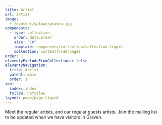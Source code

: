 ```yaml
---
title: Artist
url: artist
image:
  - /content/upload/graven.jpg
components:
  - type: collection
    order: data.order
    size: "10"
    template: components/collection/collection.liquid
    collection: contentfolderpages
order: 1
eleventyExcludeFromCollections: false
eleventyNavigation:
  title: Artist
  parent: main
  order: 1
seo:
  index: index
  follow: nofollow
layout: page/page.liquid
---
```

Meet the regular artists, and our regular guests artists. Join the mailing list to be updated when we have visitors in Graven. 
